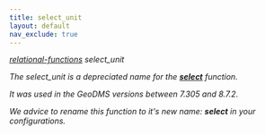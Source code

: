 ```yaml
---
title: select_unit
layout: default
nav_exclude: true
---
```

*[relational-functions](relational-functions) select_unit*

_The select_unit is a depreciated name for the **[select](select)** function._ 

_It was used in the GeoDMS versions between 7.305 and 8.7.2._

_We advice to rename this function to it's new name: **select** in your configurations._

